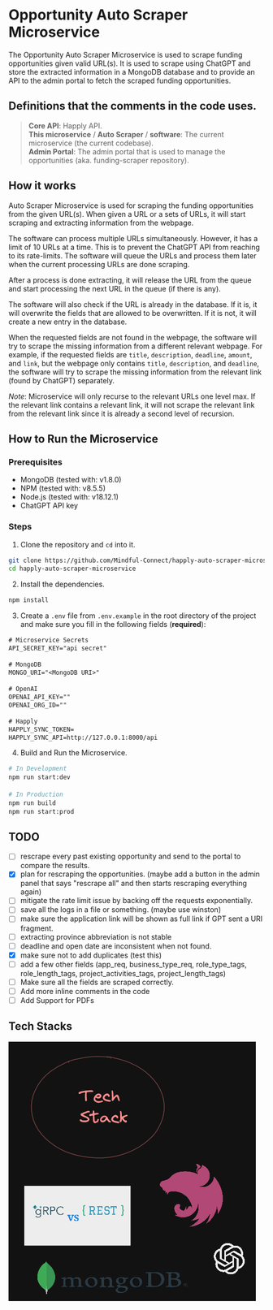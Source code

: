 # Opportunity Auto Scraper Microservice
The Opportunity Auto Scraper Microservice is used to scrape funding opportunities given valid URL(s).
It is used to scrape using ChatGPT and store the extracted information in a MongoDB database and to provide
an API to the admin portal to fetch the scraped funding opportunities.

## Definitions that the comments in the code uses.

> **Core API**: Happly API.  
**This microservice** / **Auto Scraper** / **software**: The current microservice (the current codebase).  
**Admin Portal**: The admin portal that is used to manage the opportunities (aka. funding-scraper repository).

## How it works
Auto Scraper Microservice is used for scraping the funding opportunities from the given URL(s). When given a URL or a sets of
URLs, it will start scraping and extracting information from the webpage.

The software can process multiple URLs simultaneously. However, it has a limit of 10 URLs at a time. This is to prevent
the ChatGPT API from reaching to its rate-limits. The software will queue the URLs and process them later when the current
processing URLs are done scraping.

After a process is done extracting, it will release the URL from the queue and start processing the next URL in the queue
(if there is any).

The software will also check if the URL is already in the database. If it is, it will overwrite the fields that are allowed
to be overwritten. If it is not, it will create a new entry in the database.

When the requested fields are not found in the webpage, the software will try to scrape the missing information from a 
different relevant webpage. For example, if the requested fields are `title`, `description`, `deadline`, `amount`, and
`link`, but the webpage only contains `title`, `description`, and `deadline`, the software will try to scrape the missing
information from the relevant link (found by ChatGPT) separately.

_Note_: Microservice will only recurse to the relevant URLs one level max. If the relevant link contains a relevant link,
it will not scrape the relevant link from the relevant link since it is already a second level of recursion.

## How to Run the Microservice
### Prerequisites
- MongoDB (tested with: v1.8.0)
- NPM (tested with: v8.5.5)
- Node.js (tested with: v18.12.1)
- ChatGPT API key

### Steps
1. Clone the repository and `cd` into it.
```bash
git clone https://github.com/Mindful-Connect/happly-auto-scraper-microservice.git
cd happly-auto-scraper-microservice
```

2. Install the dependencies.
```bash
npm install
```

3. Create a `.env` file from `.env.example` in the root directory of the project and make sure
you fill in the following fields (**required**):
```dotenv
# Microservice Secrets
API_SECRET_KEY="api secret"

# MongoDB
MONGO_URI="<MongoDB URI>"

# OpenAI
OPENAI_API_KEY=""
OPENAI_ORG_ID=""

# Happly
HAPPLY_SYNC_TOKEN=
HAPPLY_SYNC_API=http://127.0.0.1:8000/api
```

4. Build and Run the Microservice.
```bash
# In Development
npm run start:dev

# In Production
npm run build
npm run start:prod
```

## TODO
- [ ] rescrape every past existing opportunity and send to the portal to compare the results. 
- [x] plan for rescraping the opportunities. (maybe add a button in the admin panel that says "rescrape all" and then starts rescraping everything again) 
- [ ] mitigate the rate limit issue by backing off the requests exponentially.
- [ ] save all the logs in a file or something. (maybe use winston)
- [ ] make sure the application link will be shown as full link if GPT sent a URI fragment.
- [ ] extracting province abbreviation is not stable
- [ ] deadline and open date are inconsistent when not found.
- [x] make sure not to add duplicates (test this)
- [ ] add a few other fields (app_req, business_type_req, role_type_tags, role_length_tags, project_activities_tags, project_length_tags)
- [ ] Make sure all the fields are scraped correctly.
- [ ] Add more inline comments in the code
- [ ] Add Support for PDFs

## Tech Stacks
![img.png](docs/assets/tech-stacks.png)

